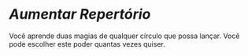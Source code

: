 # *Aumentar Repertório*

Você aprende duas magias de qualquer círculo que possa lançar. Você pode escolher este poder quantas vezes quiser.